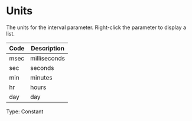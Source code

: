 # Units

The units for the interval parameter. Right-click the parameter to display a list.

| Code | Description  |
| ---- | ------------ |
| msec | milliseconds |
| sec  | seconds      |
| min  | minutes      |
| hr   | hours        |
| day  | day          |

Type: Constant

